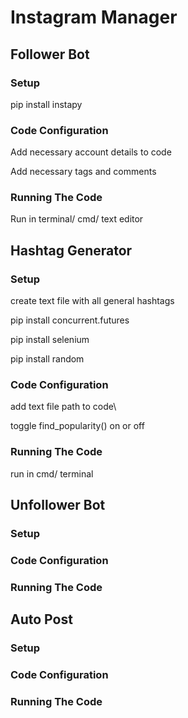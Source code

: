 # Instagram Manager

## Follower Bot
### Setup

pip install instapy

### Code Configuration
Add necessary account details to code

Add necessary tags and comments

### Running The Code

Run in terminal/ cmd/ text editor

## Hashtag Generator
### Setup

create text file with all general hashtags

pip install concurrent.futures

pip install selenium

pip install random

### Code Configuration

add text file path to code\

toggle find_popularity() on or off

### Running The Code

run in cmd/ terminal

## Unfollower Bot
### Setup
### Code Configuration
### Running The Code

## Auto Post
### Setup
### Code Configuration
### Running The Code
